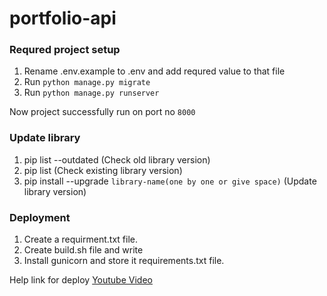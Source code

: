 # portfolio-api

### Requred project setup
1. Rename .env.example to .env and add requred value to that file
2. Run `python manage.py migrate`
3. Run `python manage.py runserver`

Now project successfully run on port no `8000`

### Update library

1. pip list --outdated (Check old library version)
2. pip list (Check existing library version)
3. pip install --upgrade `library-name(one by one or give space)` (Update library version)


### Deployment
1. Create a requirment.txt file.
2. Create build.sh file and write 
3. Install gunicorn and store it requirements.txt file.


Help link for deploy [Youtube Video](https://www.youtube.com/watch?v=FJBTwa0R_5g)
